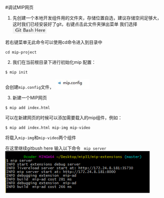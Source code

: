 #调试MIP网页

1. 先创建一个本地开发组件用的文件夹，存储位置自选，建议存储空间足够大，这时我们已经安装好了git，右键点击此文件夹弹出菜单 我们选择
![Alt text](./img/12_gitbash.jpg)

若右键菜单无此命令可以使用cd命令进入到目录中  

```
cd mip-project
```

2. 我们在当前根目录下进行初始化mip 配置：  

```
$ mip init

```

会创建`mip.config`文件，
![mip.config](./img/12_mipconfig.jpg)

3. 新建一个MIP网页

```
$ mip add index.html
```

可以在新建网页的时候可以添加需要载入的mip组件，例如：

```
$ mip add index.html mip-img mip-video

```

将载入`mip-img`和`mip-video`两个组件









在这里继续gitbush here 输入以下命令
` mip server`
![Alt text](./img/12_mipserver.jpg)


